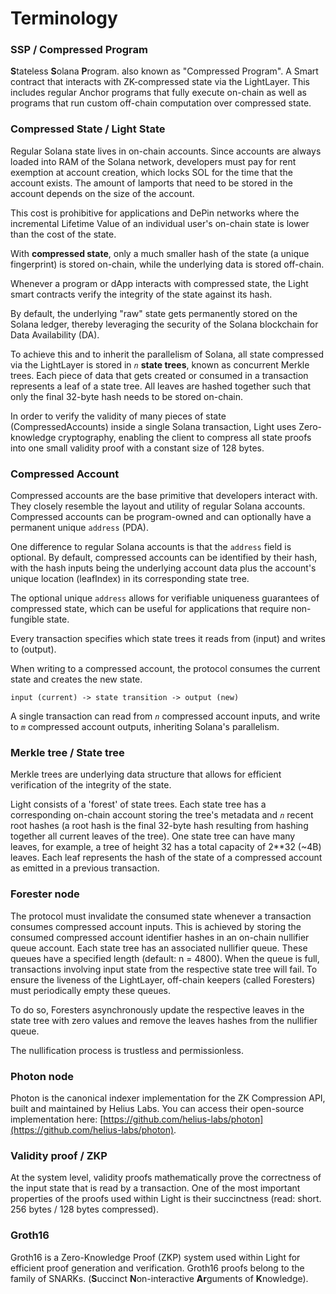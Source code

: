 # Terminology

### SSP / Compressed Program

**S**tateless **S**olana **P**rogram. also known as "Compressed Program". A Smart contract that interacts with ZK-compressed state via the LightLayer. This includes regular Anchor programs that fully execute on-chain as well as programs that run custom off-chain computation over compressed state.



### Compressed State / Light State

Regular Solana state lives in on-chain accounts. Since accounts are always loaded into RAM of the Solana network, developers must pay for rent exemption at account creation, which locks SOL for the time that the account exists. The amount of lamports that need to be stored in the account depends on the size of the account.

This cost is prohibitive for applications and DePin networks where the incremental Lifetime Value of an individual user's on-chain state is lower than the cost of the state.

With **compressed state**, only a much smaller hash of the state (a unique fingerprint) is stored on-chain, while the underlying data is stored off-chain.&#x20;

Whenever a program or dApp interacts with compressed state, the Light smart contracts verify the integrity of the state against its hash.

By default, the underlying "raw" state gets permanently stored on the Solana ledger, thereby leveraging the security of the Solana blockchain for Data Availability (DA).

To achieve this and to inherit the parallelism of Solana, all state compressed via the LightLayer is stored in _`n`_ **state trees**, known as concurrent Merkle trees. Each piece of data that gets created or consumed in a transaction represents a leaf of a state tree. All leaves are hashed together such that only the final 32-byte hash needs to be stored on-chain.

In order to verify the validity of many pieces of state (CompressedAccounts) inside a single Solana transaction, Light uses Zero-knowledge cryptography, enabling the client to compress all state proofs into one small validity proof with a constant size of 128 bytes.



### Compressed Account

Compressed accounts are the base primitive that developers interact with. They closely resemble the layout and utility of regular Solana accounts. Compressed accounts can be program-owned and can optionally have a permanent unique `address` (PDA).&#x20;

One difference to regular Solana accounts is that the `address` field is optional. By default, compressed accounts can be identified by their hash, with the hash inputs being the underlying account data plus the account's unique location (leafIndex) in its corresponding state tree.

The optional unique `address` allows for verifiable uniqueness guarantees of compressed state, which can be useful for applications that require non-fungible state.

Every transaction specifies which state trees it reads from (input) and writes to (output).&#x20;

When writing to a compressed account, the protocol consumes the current state and creates the new state.

`input (current) -> state transition -> output (new)`

A single transaction can read from _`n`_ compressed account inputs, and write to _`m`_ compressed account outputs, inheriting Solana's parallelism.



### Merkle tree / State tree

Merkle trees are underlying data structure that allows for efficient verification of the integrity of the state.

Light consists of a 'forest' of state trees. Each state tree has a corresponding on-chain account storing the tree's metadata and _`n`_ recent root hashes (a root hash is the final 32-byte hash resulting from hashing together all current leaves of the tree). One state tree can have many leaves, for example, a tree of height 32 has a total capacity of 2\*\*32 (\~4B) leaves. Each leaf represents the hash of the state of a compressed account as emitted in a previous transaction.



### Forester node

The protocol must invalidate the consumed state whenever a transaction consumes compressed account inputs. This is achieved by storing the consumed compressed account identifier hashes in an on-chain nullifier queue account. Each state tree has an associated nullifier queue. These queues have a specified length (default: n = 4800). When the queue is full, transactions involving input state from the respective state tree will fail. To ensure the liveness of the LightLayer, off-chain keepers (called Foresters) must periodically empty these queues.

To do so, Foresters asynchronously update the respective leaves in the state tree with zero values and remove the leaves hashes from the nullifier queue.

The nullification process is trustless and permissionless.&#x20;



### Photon node

Photon is the canonical indexer implementation for the ZK Compression API, built and maintained by Helius Labs. You can access their open-source implementation here: [https://github.com/helius-labs/photon](https://github.com/helius-labs/photon).



### Validity proof / ZKP

At the system level, validity proofs mathematically prove the correctness of the input state that is read by a transaction. One of the most important properties of the proofs used within Light is their succinctness (read: short. 256 bytes / 128 bytes compressed).&#x20;



### Groth16

Groth16 is a Zero-Knowledge Proof (ZKP) system used within Light for efficient proof generation and verification. Groth16 proofs belong to the family of SNARKs. (**S**uccinct **N**on-interactive **Ar**guments of **K**nowledge).











